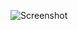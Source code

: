 ![Screenshot](https://raw.githubusercontent.com/Cryakl/Ultimate-RAT-Collection/refs/heads/main/MAHRat/M.A.H-RAT%20v4.1/Screenshot.png)
